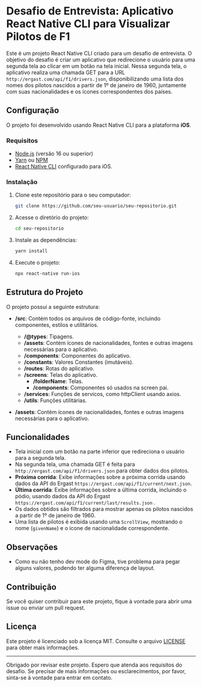 # Desafio de Entrevista: Aplicativo React Native CLI para Visualizar Pilotos de F1

Este é um projeto React Native CLI criado para um desafio de entrevista. O objetivo do desafio é criar um aplicativo que redirecione o usuário para uma segunda tela ao clicar em um botão na tela inicial. Nessa segunda tela, o aplicativo realiza uma chamada GET para a URL `http://ergast.com/api/f1/drivers.json`, disponibilizando uma lista dos nomes dos pilotos nascidos a partir de 1º de janeiro de 1960, juntamente com suas nacionalidades e os ícones correspondentes dos países.

## Configuração

O projeto foi desenvolvido usando React Native CLI para a plataforma **iOS**.

### Requisitos

- [Node.js](https://nodejs.org/) (versão 16 ou superior)
- [Yarn](https://yarnpkg.com/) ou [NPM](https://www.npmjs.com/)
- [React Native CLI](https://reactnative.dev/docs/environment-setup) configurado para iOS.

### Instalação

1. Clone este repositório para o seu computador:

   ```bash
   git clone https://github.com/seu-usuario/seu-repositorio.git
   ```

2. Acesse o diretório do projeto:

   ```bash
   cd seu-repositorio
   ```

3. Instale as dependências:

   ```bash
   yarn install
   ```

4. Execute o projeto:

   ```bash
   npx react-native run-ios
   ```

## Estrutura do Projeto

O projeto possui a seguinte estrutura:

- **/src**: Contém todos os arquivos de código-fonte, incluindo componentes, estilos e utilitários.

  - **/@types**: Tipagens.
  - **/assets**: Contém ícones de nacionalidades, fontes e outras imagens necessárias para o aplicativo.
  - **/components**: Componentes do aplicativo.
  - **/constants**: Valores Constantes (imutáveis).
  - **/routes**: Rotas do aplicativo.
  - **/screens**: Telas do aplicativo.
    - **/folderName**: Telas.
    - **/components**: Componentes só usados na screen pai.
  - **/services**: Funções de servicos, como httpClient usando axios.
  - **/utils**: Funções utilitárias.

- **/assets**: Contém ícones de nacionalidades, fontes e outras imagens necessárias para o aplicativo.

## Funcionalidades

- Tela inicial com um botão na parte inferior que redireciona o usuário para a segunda tela.
- Na segunda tela, uma chamada GET é feita para `http://ergast.com/api/f1/drivers.json` para obter dados dos pilotos.
- **Próxima corrida**: Exibe informações sobre a próxima corrida usando dados da API do Ergast `https://ergast.com/api/f1/current/next.json`.
- **Última corrida**: Exibe informações sobre a última corrida, incluindo o pódio, usando dados da API do Ergast `https://ergast.com/api/f1/current/last/results.json` .
- Os dados obtidos são filtrados para mostrar apenas os pilotos nascidos a partir de 1º de janeiro de 1960.
- Uma lista de pilotos é exibida usando uma `ScrollView`, mostrando o nome (`givenName`) e o ícone de nacionalidade correspondente.

## Observações

- Como eu não tenho dev mode do Figma, tive problema para pegar alguns valores, podendo ter alguma diferença de layout.

## Contribuição

Se você quiser contribuir para este projeto, fique à vontade para abrir uma issue ou enviar um pull request.

## Licença

Este projeto é licenciado sob a licença MIT. Consulte o arquivo [LICENSE](LICENSE) para obter mais informações.

---

Obrigado por revisar este projeto. Espero que atenda aos requisitos do desafio. Se precisar de mais informações ou esclarecimentos, por favor, sinta-se à vontade para entrar em contato.
